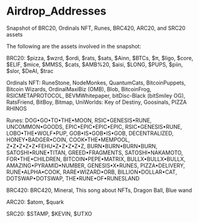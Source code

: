 # Airdrop_Addresses
Snapshot of BRC20, Ordinals NFT, Runes, BRC420, ARC20, and SRC20 assets

The following are the assets involved in the snapshot:

BRC20: $pizza, $wzrd, $ordi, $rats, $sats, $Ainn, $BTCs, $π, $ligo, $core, $ELIF, $mice, $MMSS, $cats, $AMB%20, $aisi, $LONG, $PUPS, $piin, $slor, $DeAI, $trac

Ordinals NFT: RuneStone, NodeMonkes, QuantumCats, BitcoinPuppets, Bitcoin Wizards, OrdinalMaxiBiz (OMB), Blob, BitcoinFrog, RSICMETAPROTOCOL, BEVMWhitepaper, bitDisc-Black (bitSmiley OG), RatsFriend, BitBoy, Bitmap, UniWorlds: Key of Destiny, Goosinals, PIZZA RHINOS

Runes: DOG•GO•TO•THE•MOON, RSIC•GENESIS•RUNE, UNCOMMON•GOODS, EPIC•EPIC•EPIC•EPIC, RSIC•GENESIS•RUNE, LOBO•THE•WOLF•PUP, GOB•IS•GOB•IS•GOB, DECENTRALIZED, HONEY•BADGER•COIN, COOK•THE•MEMPOOL, Z•Z•Z•Z•Z•FEHU•Z•Z•Z•Z•Z, BURN•BURN•BURN•BURN, SATOSHI•RUNE•TITAN, GREED•FRAGMENTS, SATOSHI•NAKAMOTO, FOR•THE•CHILDREN, BITCOIN•PEPE•MATRIX, BULLX•BULLX•BULLX, AMAZING•PYRAMID•NUMBER, GENESIS•X•RUNES, PIZZA•DELIVERY, RUNE•ALPHA•COOK, RARE•WIZARD•ORB, BILLION•DOLLAR•CAT, DOTSWAP•DOTSWAP, THE•RUNE•OF•RUNESLAND

BRC420: BRC420, Mineral, This song about NFTs, Dragon Ball, Blue wand

ARC20: $atom, $quark

SRC20: $STAMP, $KEVIN, $UTXO    
